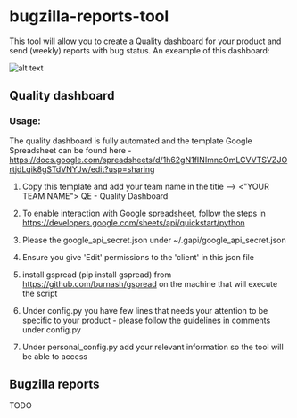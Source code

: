 # bugzilla-reports-tool

This tool will allow you to create a Quality dashboard for your product and send (weekly) reports with bug status.
An exeample of this dashboard:

![alt text](https://github.com/RazTamir/bugzilla-reports-tool/blob/master/Screenshot%20from%202019-09-16%2017-07-19.png)

## Quality dashboard
### Usage:
The quality dashboard is fully automated and the template Google Spreadsheet can be found here - https://docs.google.com/spreadsheets/d/1h62gN1fINImncOmLCVVTSVZJOrtjdLqik8gSTdVNYJw/edit?usp=sharing

1. Copy this template and add your team name in the titie --> <"YOUR TEAM NAME"> QE - Quality Dashboard

2. To enable interaction with Google spreadsheet, follow the steps in https://developers.google.com/sheets/api/quickstart/python
3. Please the google_api_secret.json under ~/.gapi/google_api_secret.json
4. Ensure you give 'Edit' permissions to the 'client' in this json file
5. install gspread (pip install gspread) from https://github.com/burnash/gspread on the machine that will execute the script
6. Under config.py you have few lines that needs your attention to be specific to your product - please follow the guidelines in comments under config.py
7. Under personal_config.py add your relevant information so the tool will be able to access

## Bugzilla reports
TODO

